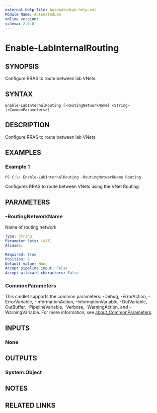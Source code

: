 ```yaml
---
external help file: AutomatedLab-help.xml
Module Name: AutomatedLab
online version:
schema: 2.0.0
---
```


# Enable-LabInternalRouting

## SYNOPSIS
Configure RRAS to route between lab VNets

## SYNTAX

```
Enable-LabInternalRouting [-RoutingNetworkName] <String> [<CommonParameters>]
```

## DESCRIPTION
Configure RRAS to route between lab VNets

## EXAMPLES

### Example 1
```powershell
PS C:\> Enable-LabInternalRouting -RoutingNetworkName Routing
```

Configures RRAS to route between VNets using the VNet Routing

## PARAMETERS

### -RoutingNetworkName
Name of routing network

```yaml
Type: String
Parameter Sets: (All)
Aliases:

Required: True
Position: 0
Default value: None
Accept pipeline input: False
Accept wildcard characters: False
```

### CommonParameters
This cmdlet supports the common parameters: -Debug, -ErrorAction, -ErrorVariable, -InformationAction, -InformationVariable, -OutVariable, -OutBuffer, -PipelineVariable, -Verbose, -WarningAction, and -WarningVariable. For more information, see [about_CommonParameters](http://go.microsoft.com/fwlink/?LinkID=113216).

## INPUTS

### None
## OUTPUTS

### System.Object
## NOTES

## RELATED LINKS
